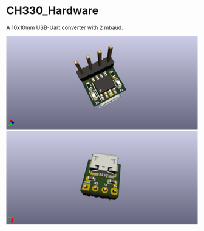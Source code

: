 # CH330_Hardware

A 10x10mm USB-Uart converter with 2 mbaud.

![Front](https://raw.githubusercontent.com/Jan--Henrik/CH330_Hardware/master/images/front.png)
![Back](https://raw.githubusercontent.com/Jan--Henrik/CH330_Hardware/master/images/back.png)
